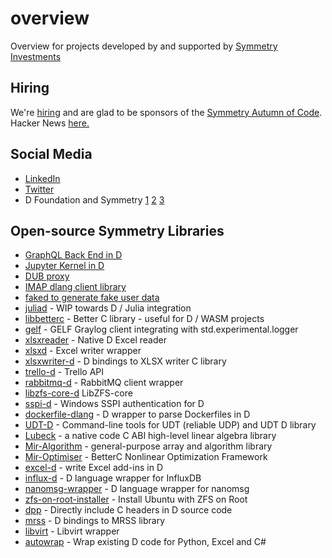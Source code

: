 # overview
Overview for projects developed by and supported by [Symmetry Investments](http://symmetryinvestments.com/about-us/)

## Hiring
We're [hiring](http://symmetryinvestments.com/careers/) and are glad to be sponsors of the [Symmetry Autumn of Code](https://dlang.org/blog/symmetry-autumn-of-code/).  Hacker News [here.](https://news.ycombinator.com/threads?id=symmetryinv)

## Social Media
- [LinkedIn](https://www.linkedin.com/company/symmetry-investments-uk-llp/)
- [Twitter](https://x.com/SymmetryInvest)
- D Foundation and Symmetry [1](https://dlang.org/blog/2020/08/30/symmetry-investments-and-the-d-language-foundation-are-hiring/) [2](https://dlang.org/blog/symmetry-autumn-of-code/) [3](https://dlang.org/blog/2019/07/22/symmetry-autumn-of-code-experience-report-porting-a-fork-based-gc/)

## Open-source Symmetry Libraries
- [GraphQL Back End in D](https://github.com/symmetryinvestments/graphqld)
- [Jupyter Kernel in D](https://github.com/symmetryinvestments/jupyter-wire)
- [DUB proxy](https://github.com/symmetryinvestments/dubproxy) 
- [IMAP dlang client library](https://github.com/symmetryinvestments/imap-d)
- [faked to generate fake user data](https://github.com/symmetryinvestments/faked)
- [juliad](https://github.com/symmetryinvestments/juliad) - WIP towards D / Julia integration
- [libbetterc](https://github.com/symmetryinvestments/libbetterc) - Better C library - useful for D / WASM projects
- [gelf](https://github.com/symmetryinvestments/symmetry-gelf) - GELF Graylog client integrating with std.experimental.logger
- [xlsxreader](https://github.com/symmetryinvestments/xlsxreader) - Native D Excel reader
- [xlsxd](https://github.com/symmetryinvestments/xlsxd) - Excel writer wrapper
- [xlsxwriter-d](https://github.com/symmetryinvestments/xlsxwriter-d) - D bindings to XLSX writer C library
- [trello-d](https://github.com/symmetryinvestments/trello-d) - Trello API
- [rabbitmq-d](https://github.com/symmetryinvestments/rabbitmq-d) - RabbitMQ client wrapper
- [libzfs-core-d](https://github.com/symmetryinvestments/libzfs-core-d) LibZFS-core
- [sspi-d](https://github.com/symmetryinvestments/sspi-d) - Windows SSPI authentication for D
- [dockerfile-dlang](https://github.com/symmetryinvestments/dockerfile-dlang) - D wrapper to parse Dockerfiles in D
- [UDT-D](https://github.com/symmetryinvestments/udt_d) - Command-line tools for UDT (reliable UDP) and UDT D library
- [Lubeck](https://github.com/symmetryinvestments/lubeck) - a native code C ABI high-level linear algebra library
- [Mir-Algorithm](https://github.com/libmir/mir-algorithm) - general-purpose array and algorithm library
- [Mir-Optimiser](https://github.com/libmir/mir-optim) -  BetterC Nonlinear Optimization Framework
- [excel-d](https://github.com/symmetryinvestments/excel-d) - write Excel add-ins in D
- [influx-d](https://github.com/symmetryinvestments/influx-d) - D language wrapper for InfluxDB
- [nanomsg-wrapper](https://github.com/symmetryinvestments/nanomsg-wrapper) - D language wrapper for nanomsg
- [zfs-on-root-installer](https://github.com/symmetryinvestments/zfs-on-root-installer) - Install Ubuntu with ZFS on Root
- [dpp](https://github.com/atilaneves/dpp) - Directly include C headers in D source code
- [mrss](https://github.com/symmetryinvestments/mrss) - D bindings to MRSS library
- [libvirt](https://github.com/symmetryinvestments/libvirt) - Libvirt wrapper
- [autowrap](https://github.com/symmetryinvestments/autowrap) - Wrap existing D code for Python, Excel and C#
